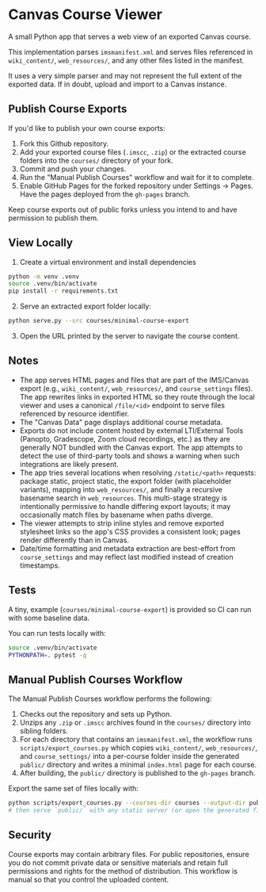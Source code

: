 # Canvas Course Viewer

A small Python app that serves a web view of an exported Canvas course.

This implementation parses `imsmanifest.xml` and serves files referenced in `wiki_content/`, `web_resources/`, and any other files listed in the manifest.

It uses a very simple parser and may not represent the full extent of the exported data.  If in doubt, upload and import to a Canvas instance.

## Publish Course Exports

If you'd like to publish your own course exports:

1. Fork this Github repository.
2. Add your exported course files (`.imscc`, `.zip`) or the extracted course folders into the `courses/` directory of your fork. 
3. Commit and push your changes. 
4. Run the "Manual Publish Courses" workflow and wait for it to complete.
5. Enable GitHub Pages for the forked repository under Settings -> Pages.  Have the pages deployed from the `gh-pages` branch.

Keep course exports out of public forks unless you intend to and have permission to publish them.

## View Locally 

1. Create a virtual environment and install dependencies

```bash
python -m venv .venv
source .venv/bin/activate
pip install -r requirements.txt
```

2. Serve an extracted export folder locally:

```bash
python serve.py --src courses/minimal-course-export
```

3. Open the URL printed by the server to navigate the course content.


## Notes

- The app serves HTML pages and files that are part of the IMS/Canvas export (e.g., `wiki_content/`, `web_resources/`, and `course_settings` files). The app rewrites links in exported HTML so they route through the local viewer and uses a canonical `/file/<id>` endpoint to serve files referenced by resource identifier.
- The "Canvas Data" page displays additional course metadata.
- Exports do not include content hosted by external LTI/External Tools (Panopto, Gradescope, Zoom cloud recordings, etc.) as they are generally NOT bundled with the Canvas export.  The app attempts to detect the use of third-party tools and shows a warning when such integrations are likely present.
- The app tries several locations when resolving `/static/<path>` requests: package static, project static, the export folder (with placeholder variants), mapping into `web_resources/`, and finally a recursive basename search in `web_resources`.  This multi-stage strategy is intentionally permissive to handle differing export layouts; it may occasionally match files by basename when paths diverge.
- The viewer attempts to strip inline styles and remove exported stylesheet links so the app's CSS provides a consistent look; pages render differently than in Canvas.
- Date/time formatting and metadata extraction are best-effort from `course_settings` and may reflect last modified instead of creation timestamps.

## Tests

A tiny, example (`courses/minimal-course-export`) is provided so CI can run with some baseline data.

You can run tests locally with:

```bash
source .venv/bin/activate
PYTHONPATH=. pytest -q
```

## Manual Publish Courses Workflow 

The Manual Publish Courses workflow performs the following:

1. Checks out the repository and sets up Python.
2. Unzips any `.zip` or `.imscc` archives found in the `courses/` directory into sibling folders.
3. For each directory that contains an `imsmanifest.xml`, the workflow runs `scripts/export_courses.py` which copies `wiki_content/`, `web_resources/`, and `course_settings/` into a per-course folder inside the generated `public/` directory and writes a minimal `index.html` page for each course.
4. After building, the `public/` directory is published to the `gh-pages` branch.

Export the same set of files locally with:

```bash
python scripts/export_courses.py --courses-dir courses --output-dir public
# then serve `public/` with any static server (or open the generated files locally)
```

## Security 

Course exports may contain arbitrary files.  For public repositories, ensure you do not commit private data or sensitive materials and retain full permissions and rights for the method of distribution.  This workflow is manual so that you control the uploaded content.
